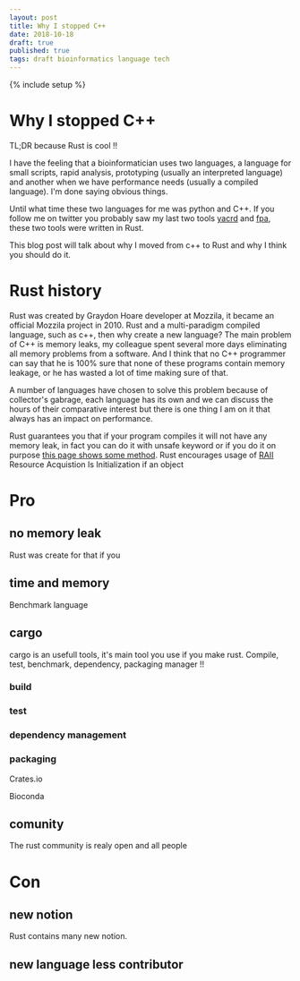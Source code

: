 ```yaml
---
layout: post
title: Why I stopped C++
date: 2018-10-18
draft: true
published: true
tags: draft bioinformatics language tech
---
```


{% include setup %}

# Why I stopped C++

TL;DR because Rust is cool !!

I have the feeling that a bioinformatician uses two languages, a language for small scripts, rapid analysis, prototyping (usually an interpreted language) and another when we have performance needs (usually a compiled language). I'm done saying obvious things.

Until what time these two languages for me was python and C++. If you follow me on twitter you probably saw my last two tools [yacrd](https://github.com/natir/yacrd) and [fpa](https://github.com/natir/fpa), these two tools were written in Rust.

This blog post will talk about why I moved from c++ to Rust and why I think you should do it.

# Rust history

Rust was created by Graydon Hoare developer at Mozzila, it became an official Mozzila project in 2010. Rust and a multi-paradigm compiled language, such as c++, then why create a new language? The main problem of C++ is memory leaks, my colleague spent several more days eliminating all memory problems from a software.
And I think that no C++ programmer can say that he is 100% sure that none of these programs contain memory leakage, or he has wasted a lot of time making sure of that.

A number of languages have chosen to solve this problem because of collector's gabrage, each language has its own and we can discuss the hours of their comparative interest but there is one thing I am on it that always has an impact on performance.

Rust guarantees you that if your program compiles it will not have any memory leak, in fact you can do it with unsafe keyword or if you do it on purpose [this page shows some method](https://doc.rust-lang.org/nomicon/leaking.html). Rust encourages usage of [RAII](https://en.wikipedia.org/wiki/Resource_acquisition_is_initialization) Resource Acquistion Is Initialization if an object 

# Pro

## no memory leak

Rust was create for that if you 

## time and memory

Benchmark language 

## cargo

cargo is an usefull tools, it's main tool you use if you make rust. Compile, test, benchmark, dependency, packaging manager !!

### build

### test

### dependency management 

### packaging

Crates.io

Bioconda

## comunity

The rust community is realy open and all people 

# Con

## new notion

Rust contains many new notion.

## new language less contributor

